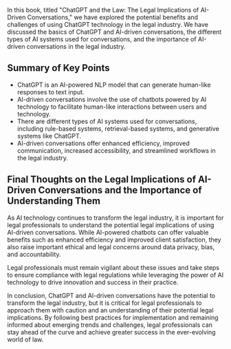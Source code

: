 
In this book, titled "ChatGPT and the Law: The Legal Implications of AI-Driven Conversations," we have explored the potential benefits and challenges of using ChatGPT technology in the legal industry. We have discussed the basics of ChatGPT and AI-driven conversations, the different types of AI systems used for conversations, and the importance of AI-driven conversations in the legal industry.

Summary of Key Points
---------------------

* ChatGPT is an AI-powered NLP model that can generate human-like responses to text input.
* AI-driven conversations involve the use of chatbots powered by AI technology to facilitate human-like interactions between users and technology.
* There are different types of AI systems used for conversations, including rule-based systems, retrieval-based systems, and generative systems like ChatGPT.
* AI-driven conversations offer enhanced efficiency, improved communication, increased accessibility, and streamlined workflows in the legal industry.

Final Thoughts on the Legal Implications of AI-Driven Conversations and the Importance of Understanding Them
------------------------------------------------------------------------------------------------------------

As AI technology continues to transform the legal industry, it is important for legal professionals to understand the potential legal implications of using AI-driven conversations. While AI-powered chatbots can offer valuable benefits such as enhanced efficiency and improved client satisfaction, they also raise important ethical and legal concerns around data privacy, bias, and accountability.

Legal professionals must remain vigilant about these issues and take steps to ensure compliance with legal regulations while leveraging the power of AI technology to drive innovation and success in their practice.

In conclusion, ChatGPT and AI-driven conversations have the potential to transform the legal industry, but it is critical for legal professionals to approach them with caution and an understanding of their potential legal implications. By following best practices for implementation and remaining informed about emerging trends and challenges, legal professionals can stay ahead of the curve and achieve greater success in the ever-evolving world of law.